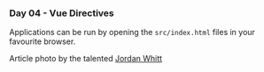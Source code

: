 <h3>Day 04 - Vue Directives</h3>

Applications can be run by opening the `src/index.html` files in your favourite browser.

Article photo by the talented [Jordan Whitt](https://unsplash.com/photos/eqJaXgR1Pmc)
